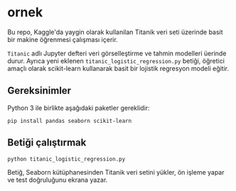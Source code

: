 # ornek

Bu repo, Kaggle'da yaygin olarak kullanilan Titanik veri seti üzerinde basit bir makine öğrenmesi çalışması içerir. 

`Titanic` adlı Jupyter defteri veri görselleştirme ve tahmin modelleri üerinde durur. 
Ayrıca yeni eklenen `titanic_logistic_regression.py` betiği, öğretici amaçlı olarak 
scikit-learn kullanarak basit bir lojistik regresyon modeli eğitir.

## Gereksinimler

Python 3 ile birlikte aşağıdaki paketler gereklidir:

```
pip install pandas seaborn scikit-learn
```

## Betiği çalıştırmak

```
python titanic_logistic_regression.py
```

Betiğ, Seaborn kütüphanesinden Titanik veri setini yükler, ön işleme 
yapar ve test doğruluğunu ekrana yazar.
